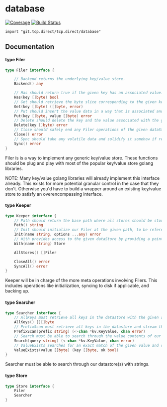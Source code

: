 # database

[![Coverage](https://codecov.io/gh/yunginnanet/database/branch/master/graph/badge.svg)](https://codecov.io/gh/yunginnanet/database)
[![Build Status](https://github.com/yunginnanet/database/actions/workflows/go.yml/badge.svg?branch=master)](https://github.com/yunginnanet/database/actions/workflows/go.yml)

`import "git.tcp.direct/tcp.direct/database"`

## Documentation

#### type Filer

```go
type Filer interface {

	// Backend returns the underlying key/value store.
	Backend() any

	// Has should return true if the given key has an associated value.
	Has(key []byte) bool
	// Get should retrieve the byte slice corresponding to the given key, and any associated errors upon failure.
	Get(key []byte) ([]byte, error)
	// Put should insert the value data in a way that is associated and can be retrieved by the given key data.
	Put(key []byte, value []byte) error
	// Delete should delete the key and the value associated with the given key, and return an error upon failure.
	Delete(key []byte) error
	// Close should safely end any Filer operations of the given dataStore and close any relevant handlers.
	Close() error
	// Sync should take any volatile data and solidify it somehow if relevant. (ram to disk in most cases)
	Sync() error
}
```

Filer is is a way to implement any generic key/value store. These functions
should be plug and play with most of the popular key/value store golang
libraries.

NOTE: Many key/value golang libraries will already implement this interface
already. This exists for more potential granular control in the case that they
don't. Otherwise you'd have to build a wrapper around an existing key/value
store to satisfy an overencompassing interface.

#### type Keeper

```go
type Keeper interface {
	// Path should return the base path where all stores should be stored under. (likely as subdirectories)
	Path() string
	// Init should initialize our Filer at the given path, to be referenced and called by dataStore.
	Init(name string, options ...any) error
	// With provides access to the given dataStore by providing a pointer to the related Filer.
	With(name string) Store

	AllStores() []Filer

	CloseAll() error
	SyncAll() error
}
```

Keeper will be in charge of the more meta operations involving Filers. This
includes operations like initialization, syncing to disk if applicable, and
backing up.

#### type Searcher

```go
type Searcher interface {
	// AllKeys must retrieve all keys in the datastore with the given storeName.
	AllKeys() [][]byte
	// PrefixScan must retrieve all keys in the datastore and stream them to the given channel.
	PrefixScan(prefix string) (<-chan *kv.KeyValue, chan error)
	// Search must be able to search through the value contents of our database and stream the results to the given channel.
	Search(query string) (<-chan *kv.KeyValue, chan error)
	// ValueExists searches for an exact match of the given value and returns the key that contains it.
	ValueExists(value []byte) (key []byte, ok bool)
}
```

Searcher must be able to search through our datastore(s) with strings.

#### type Store

```go
type Store interface {
	Filer
	Searcher
}
```

